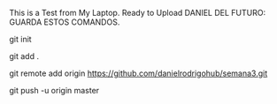 This is a Test from My Laptop. Ready to Upload
DANIEL DEL FUTURO: GUARDA ESTOS COMANDOS.

git init

git add .

git remote add origin https://github.com/danielrodrigohub/semana3.git

git push -u origin master